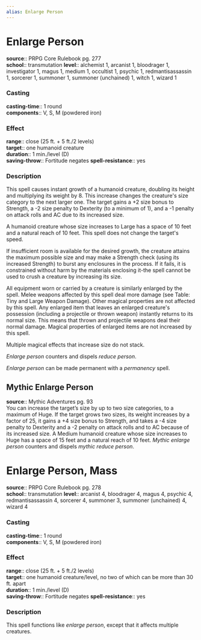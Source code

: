 ```yaml
---
alias: Enlarge Person
---
```


# Enlarge Person 

**source**:: PRPG Core Rulebook pg. 277  
**school**:: transmutation
**level**:: alchemist 1, arcanist 1, bloodrager 1, investigator 1, magus 1, medium 1, occultist 1, psychic 1, redmantisassassin 1, sorcerer 1, summoner 1, summoner (unchained) 1, witch 1, wizard 1

### Casting 

**casting-time**:: 1 round  
**components**:: V, S, M (powdered iron)

### Effect 

**range**:: close (25 ft. + 5 ft./2 levels)  
**target**:: one humanoid creature  
**duration**:: 1 min./level (D)  
**saving-throw**:: Fortitude negates
**spell-resistance**:: yes

### Description 

This spell causes instant growth of a humanoid creature, doubling its height and multiplying its weight by 8. This increase changes the creature's size category to the next larger one. The target gains a +2 size bonus to Strength, a -2 size penalty to Dexterity (to a minimum of 1), and a -1 penalty on attack rolls and AC due to its increased size.  
  
A humanoid creature whose size increases to Large has a space of 10 feet and a natural reach of 10 feet. This spell does not change the target's speed.  
  
If insufficient room is available for the desired growth, the creature attains the maximum possible size and may make a Strength check (using its increased Strength) to burst any enclosures in the process. If it fails, it is constrained without harm by the materials enclosing it-the spell cannot be used to crush a creature by increasing its size.  
  
All equipment worn or carried by a creature is similarly enlarged by the spell. Melee weapons affected by this spell deal more damage (see Table: Tiny and Large Weapon Damage). Other magical properties are not affected by this spell. Any enlarged item that leaves an enlarged creature's possession (including a projectile or thrown weapon) instantly returns to its normal size. This means that thrown and projectile weapons deal their normal damage. Magical properties of enlarged items are not increased by this spell.  
  
Multiple magical effects that increase size do not stack.  
  
*Enlarge person* counters and dispels *reduce person*.  
  
*Enlarge person* can be made permanent with a *permanency* spell.

## Mythic Enlarge Person 

**source**:: Mythic Adventures pg. 93  
You can increase the target’s size by up to two size categories, to a maximum of Huge. If the target grows two sizes, its weight increases by a factor of 25, it gains a +4 size bonus to Strength, and takes a -4 size penalty to Dexterity and a -2 penalty on attack rolls and to AC because of its increased size. A Medium humanoid creature whose size increases to Huge has a space of 15 feet and a natural reach of 10 feet. *Mythic enlarge person* counters and dispels *mythic reduce person*.

# Enlarge Person, Mass 

**source**:: PRPG Core Rulebook pg. 278  
**school**:: transmutation
**level**:: arcanist 4, bloodrager 4, magus 4, psychic 4, redmantisassassin 4, sorcerer 4, summoner 3, summoner (unchained) 4, wizard 4

### Casting 

**casting-time**:: 1 round  
**components**:: V, S, M (powdered iron)

### Effect 

**range**:: close (25 ft. + 5 ft./2 levels)  
**target**:: one humanoid creature/level, no two of which can be more than 30 ft. apart  
**duration**:: 1 min./level (D)  
**saving-throw**:: Fortitude negates
**spell-resistance**:: yes

### Description 

This spell functions like *enlarge person*, except that it affects multiple creatures.
